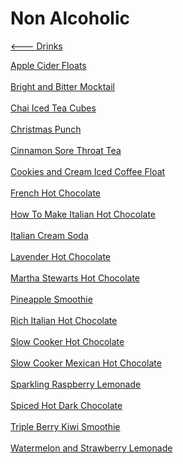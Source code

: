 # Non Alcoholic

[<--- Drinks](../drinks.md)

[Apple Cider Floats](./apple-cider-floats.md)<br><br>
[Bright and Bitter Mocktail](./bright-and-bitter-mocktail.md)<br><br>
[Chai Iced Tea Cubes](./chai-iced-tea-cubes.md)<br><br>
[Christmas Punch](./christmas-punch.md)<br><br>
[Cinnamon Sore Throat Tea](./cinnamon-sore-throat-tea.md)<br><br>
[Cookies and Cream Iced Coffee Float](./cookies-and-cream-iced-coffee-float.md)<br><br>
[French Hot Chocolate](./french-hot-chocolate.md)<br><br>
[How To Make Italian Hot Chocolate](./how-to-make-italian-hot-chocolate.md)<br><br>
[Italian Cream Soda](./italian-cream-soda.md)<br><br>
[Lavender Hot Chocolate](./lavender-hot-chocolate.md)<br><br>
[Martha Stewarts Hot Chocolate](./martha-stewarts-hot-chocolate.md)<br><br>
[Pineapple Smoothie](./pineapple-smoothie.md)<br><br>
[Rich Italian Hot Chocolate](./rich-italian-hot-chocolate.md)<br><br>
[Slow Cooker Hot Chocolate](./slow-cooker-hot-chocolate.md)<br><br>
[Slow Cooker Mexican Hot Chocolate](./slow-cooker-mexican-hot-chocolate.md)<br><br>
[Sparkling Raspberry Lemonade](./sparkling-raspberry-lemonade.md)<br><br>
[Spiced Hot Dark Chocolate](./spiced-hot-dark-chocolate.md)<br><br>
[Triple Berry Kiwi Smoothie](./triple-berry-kiwi-smoothie.md)<br><br>
[Watermelon and Strawberry Lemonade](./watermelon-and-strawberry-lemonade.md)<br><br>
